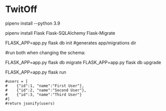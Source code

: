 # TwitOff
pipenv install --python 3.9

pipenv install Flask Flask-SQLAlchemy Flask-Migrate

FLASK_APP=app.py flask db init    #generates app/migrations dir

#run both when changing the schema:

FLASK_APP=app.py flask db migrate
FLASK_APP=app.py flask db upgrade

FLASK_APP=app.py flask run

    #users = [
    #    {"id":1, "name":"First User"},
    #    {"id":2, "name":"Second User"},
    #    {"id":3, "name":"Third User"}
    #]
    #return jsonify(users)
